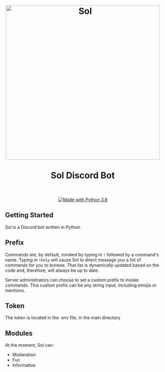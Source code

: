 <h1 align="center">
    <a href="https://github.com/I-Atlas/Sol">
    <img src="https://imgur.com/fhaWUrE.png" width="500" alt="Sol">
    </a>
    <br>
    <br>
    Sol Discord Bot
    <br>
    <br>
</h1>
    <p align="center">
        <a href="https://www.python.org/downloads/">
            <img src="https://img.shields.io/badge/Made%20With-Python%203.8-blue.svg?style=for-the-badge" alt="Made with Python 3.8">
        </a>
    </p>


## Getting Started
Sol is a Discord bot written in Python.

## Prefix
Commands are, by default, invoked by typing in `!` followed by a command's name. Typing in `!help` will cause Sol to direct message you a list of commands for you to browse. That list is dynamically updated based on the code and, therefore, will always be up to date.

Server administrators can choose to set a custom prefix to invoke commands. This custom prefix can be any string input, including emojis or mentions.

## Token
The token is located in the .env file, in the main directory

## Modules
At the moment, Sol can:
* Moderation
* Fun
* Informative
